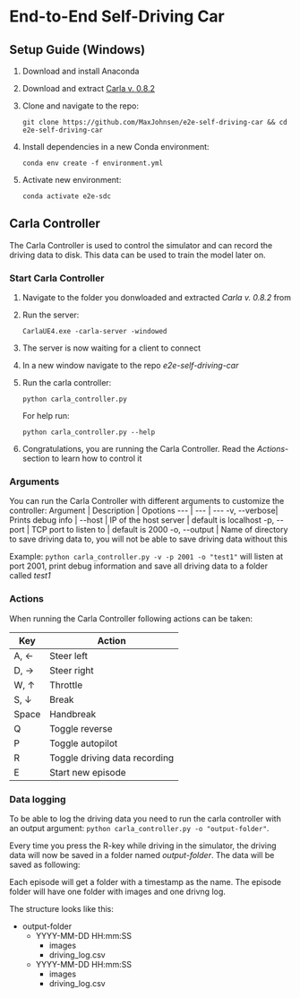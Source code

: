 # End-to-End Self-Driving Car

## Setup Guide (Windows)

1. Download and install Anaconda
2. Download and extract [Carla v. 0.8.2](https://github.com/carla-simulator/carla/releases/tag/0.8.2)
3. Clone and navigate to the repo:

    ```
    git clone https://github.com/MaxJohnsen/e2e-self-driving-car && cd e2e-self-driving-car
    ```

4. Install dependencies in a new Conda environment:

    ```
    conda env create -f environment.yml
    ```

5. Activate new environment:

    ```
    conda activate e2e-sdc
    ```
 
 ## Carla Controller 
 The Carla Controller is used to control the simulator and can record the driving data to disk. This data can be used to train the model later on.

### Start Carla Controller 

1. Navigate to the folder you donwloaded and extracted _Carla v. 0.8.2_ from
2. Run the server:
    ```
    CarlaUE4.exe -carla-server -windowed
    ```
3. The server is now waiting for a client to connect 
4. In a new window navigate to the repo _e2e-self-driving-car_
5. Run the carla controller: 
    ```
    python carla_controller.py
    ```

    For help run: 
    ```
    python carla_controller.py --help
    ```  
6. Congratulations, you are running the Carla Controller. Read the _Actions_-section to learn how to control it  

### Arguments 

You can run the Carla Controller with different arguments to customize the controller: 
Argument | Description | Opotions 
--- | --- | ---
-v, --verbose| Prints debug info | 
--host | IP of the host server | default is localhost
-p, --port | TCP port to listen to | default is 2000
-o, --output | Name of directory to save driving data to, you will not be able to save driving data without this  

Example: `python carla_controller.py -v -p 2001 -o "test1"` will listen at port 2001, print debug information and save all driving data to a folder called _test1_

 ### Actions  

 When running the Carla Controller following actions can be taken: 

Key | Action
--- | ---
 A, ← | Steer left 
 D, → | Steer right 
 W, ↑ | Throttle 
 S, ↓ | Break
 Space | Handbreak
 Q | Toggle reverse 
 P | Toggle autopilot
 R | Toggle driving data recording
 E | Start new episode 

### Data logging 

To be able to log the driving data you need to run the carla controller with an output argument: `python carla_controller.py -o "output-folder"`. 

Every time you press the R-key while driving in the simulator, the driving data will now be saved in a folder named _output-folder_. The data will be saved as following: 

Each episode will get a folder with a timestamp as the name. The episode folder will have one folder with images and one drivng log. 

The structure looks like this: 

- output-folder 
    - YYYY-MM-DD HH:mm:SS
        - images 
        - driving_log.csv
    - YYYY-MM-DD HH:mm:SS
        - images 
        - driving_log.csv
